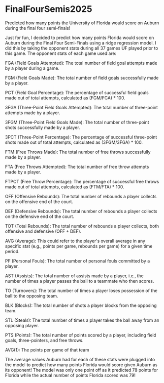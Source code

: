 # FinalFourSemis2025

Predicted how many points the University of Florida would score on Auburn during the final four semi-finals!

Just for fun, I decided to predict how many points Florida would score on Auburn during the Final Four Semi-Finals using a ridge regression model. I did this by taking the opponent stats during all 37 games UF played prior to this game. The opponent stats of each game used are:

FGA (Field Goals Attempted): The total number of field goal attempts made by a player during a game.

FGM (Field Goals Made): The total number of field goals successfully made by a player.

PCT (Field Goal Percentage): The percentage of successful field goals made out of total attempts, calculated as (FGM/FGA) * 100.

3FGA (Three-Point Field Goals Attempted): The total number of three-point attempts made by a player.

3FGM (Three-Point Field Goals Made): The total number of three-point shots successfully made by a player.

3PCT (Three-Point Percentage): The percentage of successful three-point shots made out of total attempts, calculated as (3FGM/3FGA) * 100.

FTM (Free Throws Made): The total number of free throws successfully made by a player.

FTA (Free Throws Attempted): The total number of free throw attempts made by a player.

FTPCT (Free Throw Percentage): The percentage of successful free throws made out of total attempts, calculated as (FTM/FTA) * 100.

OFF (Offensive Rebounds): The total number of rebounds a player collects on the offensive end of the court.

DEF (Defensive Rebounds): The total number of rebounds a player collects on the defensive end of the court.

TOT (Total Rebounds): The total number of rebounds a player collects, both offensive and defensive (OFF + DEF).

AVG (Average): This could refer to the player's overall average in any specific stat (e.g., points per game, rebounds per game) for a given time period.

PF (Personal Fouls): The total number of personal fouls committed by a player.

AST (Assists): The total number of assists made by a player, i.e., the number of times a player passes the ball to a teammate who then scores.

TO (Turnovers): The total number of times a player loses possession of the ball to the opposing team.

BLK (Blocks): The total number of shots a player blocks from the opposing team.

STL (Steals): The total number of times a player takes the ball away from an opposing player.

PTS (Points): The total number of points scored by a player, including field goals, three-pointers, and free throws.

AVG(1): The points per game of that team

The average values Auburn had for each of these stats were plugged into the model to predict how many points Florida would score given Auburn as its opponent!
The model was only one point off as it predicted 78 points for Florida while the actual number of points Florida scored was 79!

